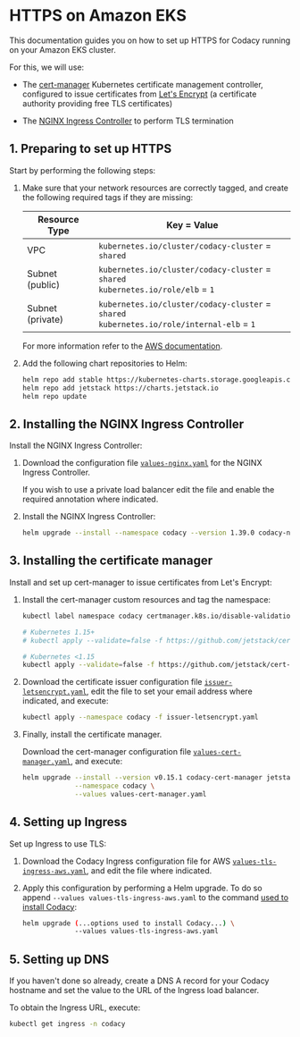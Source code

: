 # HTTPS on Amazon EKS

This documentation guides you on how to set up HTTPS for Codacy running on your Amazon EKS cluster.

For this, we will use:

-   The [cert-manager](https://cert-manager.io) Kubernetes certificate management controller, configured to issue certificates from [Let's Encrypt](https://letsencrypt.org/) (a certificate authority providing free TLS certificates)

-   The [NGINX Ingress Controller](https://kubernetes.github.io/ingress-nginx/) to perform TLS termination

## 1. Preparing to set up HTTPS

Start by performing the following steps:

1.  Make sure that your network resources are correctly tagged, and create the following required tags if they are missing:

    | Resource Type    | Key = Value                                                                                   |
    | ---------------- | --------------------------------------------------------------------------------------------- |
    | VPC              | `kubernetes.io/cluster/codacy-cluster` = `shared`                                             |
    | Subnet (public)  | `kubernetes.io/cluster/codacy-cluster` = `shared`<br/>`kubernetes.io/role/elb` = `1`          |
    | Subnet (private) | `kubernetes.io/cluster/codacy-cluster` = `shared`<br/>`kubernetes.io/role/internal-elb` = `1` |

    For more information refer to the [AWS documentation](https://docs.aws.amazon.com/eks/latest/userguide/network_reqs.html#vpc-tagging).

2.  Add the following chart repositories to Helm:

    ```bash
    helm repo add stable https://kubernetes-charts.storage.googleapis.com
    helm repo add jetstack https://charts.jetstack.io
    helm repo update
    ```

## 2. Installing the NGINX Ingress Controller

Install the NGINX Ingress Controller:

1.  Download the configuration file [`values-nginx.yaml`](https://raw.githubusercontent.com/codacy/chart/master/codacy/values-nginx.yaml) for the NGINX Ingress Controller.

    If you wish to use a private load balancer edit the file and enable the required annotation where indicated.

2.  Install the NGINX Ingress Controller:

    ```bash
    helm upgrade --install --namespace codacy --version 1.39.0 codacy-nginx-ingress stable/nginx-ingress -f values-nginx.yaml
    ```

## 3. Installing the certificate manager

Install and set up cert-manager to issue certificates from Let's Encrypt:

1.  Install the cert-manager custom resources and tag the namespace:

    ```bash
    kubectl label namespace codacy certmanager.k8s.io/disable-validation="true"

    # Kubernetes 1.15+
    # kubectl apply --validate=false -f https://github.com/jetstack/cert-manager/releases/download/v0.15.1/cert-manager.crds.yaml

    # Kubernetes <1.15
    kubectl apply --validate=false -f https://github.com/jetstack/cert-manager/releases/download/v0.15.1/cert-manager-legacy.crds.yaml
    ```

2.  Download the certificate issuer configuration file [`issuer-letsencrypt.yaml`](https://raw.githubusercontent.com/codacy/chart/master/codacy/issuer-letsencrypt.yaml), edit the file to set your email address where indicated, and execute:

    ```bash
    kubectl apply --namespace codacy -f issuer-letsencrypt.yaml
    ```

3.  Finally, install the certificate manager.

    Download the cert-manager configuration file [`values-cert-manager.yaml`](https://raw.githubusercontent.com/codacy/chart/master/codacy/values-cert-manager.yaml), and execute:

    ```bash
    helm upgrade --install --version v0.15.1 codacy-cert-manager jetstack/cert-manager \
                 --namespace codacy \
                 --values values-cert-manager.yaml
    ```

## 4. Setting up Ingress

Set up Ingress to use TLS:

1.  Download the Codacy Ingress configuration file for AWS [`values-tls-ingress-aws.yaml`](https://raw.githubusercontent.com/codacy/chart/master/codacy/values-tls-ingress-aws.yaml), and edit the file where indicated.

2.  Apply this configuration by performing a Helm upgrade. To do so append `--values values-tls-ingress-aws.yaml` to the command [used to install Codacy](../index.md#helm-upgrade):

    ```bash
    helm upgrade (...options used to install Codacy...) \
                 --values values-tls-ingress-aws.yaml
    ```

## 5. Setting up DNS

If you haven't done so already, create a DNS A record for your Codacy hostname and set the value to the URL of the Ingress load balancer.

To obtain the Ingress URL, execute:

```bash
kubectl get ingress -n codacy
```
